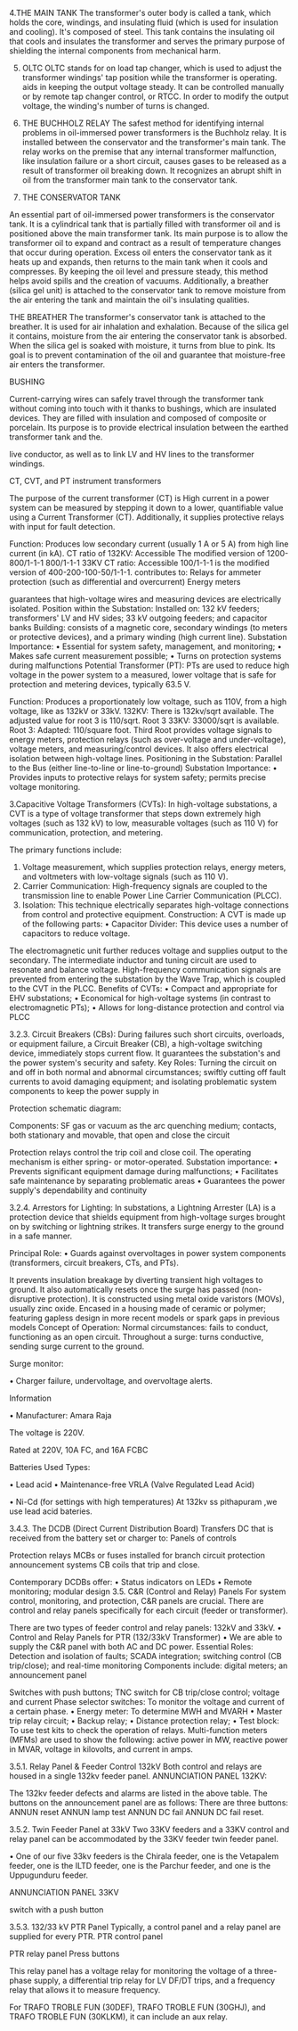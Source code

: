 4.THE MAIN TANK 
The transformer's outer body is called a tank, which holds the core, windings, and insulating fluid (which is used for insulation and cooling). It's composed of steel. This tank contains the insulating oil that cools and insulates the transformer and serves the primary purpose of shielding the internal components from mechanical harm.

5. OLTC 
OLTC stands for on load tap changer, which is used to adjust the transformer windings' tap position while the transformer is operating. aids in keeping the output voltage steady. It can be controlled manually or by remote tap changer control, or RTCC. In order to modify the output voltage, the winding's number of turns is changed.

6. THE BUCHHOLZ RELAY
The safest method for identifying internal problems in oil-immersed power transformers is the Buchholz relay. It is installed between the conservator and the transformer's main tank. The relay works on the premise that any internal transformer malfunction, like insulation failure or a short circuit, causes gases to be released as a result of transformer oil breaking down. It recognizes an abrupt shift in oil from the transformer main tank to the conservator tank.




7. THE CONSERVATOR TANK

An essential part of oil-immersed power transformers is the conservator tank. It is a cylindrical tank that is partially filled with transformer oil and is positioned above the main transformer tank. Its main purpose is to allow the transformer oil to expand and contract as a result of temperature changes that occur during operation. Excess oil enters the conservator tank as it heats up and expands, then returns to the main tank when it cools and compresses. By keeping the oil level and pressure steady, this method helps avoid spills and the creation of vacuums. Additionally, a breather (silica gel unit) is attached to the conservator tank to remove moisture from the air entering the tank and maintain the oil's insulating qualities.

THE BREATHER 
The transformer's conservator tank is attached to the breather. It is used for air inhalation and exhalation. Because of the silica gel it contains, moisture from the air entering the conservator tank is absorbed. When the silica gel is soaked with moisture, it turns from blue to pink. Its goal is to prevent contamination of the oil and guarantee that moisture-free air enters the transformer.



BUSHING


Current-carrying wires can safely travel through the transformer tank without coming into touch with it thanks to bushings, which are insulated devices. They are filled with insulation and composed of composite or porcelain. Its purpose is to provide electrical insulation between the earthed transformer tank and the.


live conductor, as well as to link LV and HV lines to the transformer windings.

CT, CVT, and PT instrument transformers

The purpose of the current transformer (CT) is 
High current in a power system can be measured by stepping it down to a lower, quantifiable value using a Current Transformer (CT). Additionally, it supplies protective relays with input for fault detection. 

Function:
 Produces low secondary current (usually 1 A or 5 A) from high line current (in kA). 
CT ratio of 132KV: Accessible The modified version of 1200-800/1-1-1 800/1-1-1 
33KV CT ratio: Accessible 100/1-1-1 is the modified version of 400-200-100-50/1-1-1. 
contributes to:
Relays for ammeter protection (such as differential and overcurrent) Energy meters 

guarantees that high-voltage wires and measuring devices are electrically isolated. 
Position within the Substation: 
Installed on: 132 kV feeders; transformers' LV and HV sides; 33 kV outgoing feeders; and capacitor banks 
Building: 
consists of a magnetic core, secondary windings (to meters or protective devices), and a primary winding (high current line). 
Substation Importance: 
• Essential for system safety, management, and monitoring; • Makes safe current measurement possible; • Turns on protection systems during malfunctions
Potential Transformer (PT): PTs are used to reduce high voltage in the power system to a measured, lower voltage that is safe for protection and metering devices, typically 63.5 V. 



Function: Produces a proportionately low voltage, such as 110V, from a high voltage, like as 132kV or 33kV. 
132KV: There is 132kv/sqrt available. The adjusted value for root 3 is 110/sqrt. Root 3 33KV: 33000/sqrt is available. Root 3: Adapted: 110/square foot. Third Root 
provides voltage signals to energy meters, protection relays (such as over-voltage and under-voltage), voltage meters, and measuring/control devices. It also offers electrical isolation between high-voltage lines. 
Positioning in the Substation: Parallel to the Bus (either line-to-line or line-to-ground) 
Substation Importance: 
• Provides inputs to protective relays for system safety; permits precise voltage monitoring.

3.Capacitive Voltage Transformers (CVTs):
 In high-voltage substations, a CVT is a type of voltage transformer that steps down extremely high voltages (such as 132 kV) to low, measurable voltages (such as 110 V) for communication, protection, and metering.

The primary functions include:
 1. Voltage measurement, which supplies protection relays, energy meters, and voltmeters with low-voltage signals (such as 110 V). 
2. Carrier Communication: High-frequency signals are coupled to the transmission line to enable Power Line Carrier Communication (PLCC). 
3. Isolation: This technique electrically separates high-voltage connections from control and protective equipment.
Construction:
 A CVT is made up of the following parts:
• Capacitor Divider: This device uses a number of capacitors to reduce voltage. 

The electromagnetic unit further reduces voltage and supplies output to the secondary. The intermediate inductor and tuning circuit are used to resonate and balance voltage. 
High-frequency communication signals are prevented from entering the substation by the Wave Trap, which is coupled to the CVT in the PLCC. 
Benefits of CVTs: 
• Compact and appropriate for EHV substations; 
• Economical for high-voltage systems (in contrast to electromagnetic PTs);
 • Allows for long-distance protection and control via PLCC

3.2.3. Circuit Breakers (CBs): During failures such short circuits, overloads, or equipment failure, a Circuit Breaker (CB), a high-voltage switching device, immediately stops current flow. It guarantees the substation's and the power system's security and safety.
Key Roles:
Turning the circuit on and off in both normal and abnormal circumstances; swiftly cutting off fault currents to avoid damaging equipment; and isolating problematic system components to keep the power supply in


 

Protection schematic diagram:


Components: 
SF gas or vacuum as the arc quenching medium; contacts, both stationary and movable, that open and close the circuit 

Protection relays control the trip coil and close coil. The operating mechanism is either spring- or motor-operated. 
Substation importance: • Prevents significant equipment damage during malfunctions; • Facilitates safe maintenance by separating problematic areas 
• Guarantees the power supply's dependability and continuity 

3.2.4. Arrestors for Lighting: 
In substations, a Lightning Arrester (LA) is a protection device that shields equipment from high-voltage surges brought on by switching or lightning strikes. It transfers surge energy to the ground in a safe manner.


Principal Role:
 • Guards against overvoltages in power system components (transformers, circuit breakers, CTs, and PTs). 

It prevents insulation breakage by diverting transient high voltages to ground. It also automatically resets once the surge has passed (non-disruptive protection). 
It is constructed using metal oxide varistors (MOVs), usually zinc oxide. 
Encased in a housing made of ceramic or polymer; featuring gapless design in more recent models or spark gaps in previous models 
Concept of Operation: 
Normal circumstances: fails to conduct, functioning as an open circuit. 
Throughout a surge: turns conductive, sending surge current to the ground.

Surge monitor:

• Charger failure, undervoltage, and overvoltage alerts. 

Information 

• Manufacturer: Amara Raja 

The voltage is 220V. 

Rated at 220V, 10A FC, and 16A FCBC

Batteries Used Types:
 
• Lead acid
 • Maintenance-free VRLA (Valve Regulated Lead Acid) 

• Ni-Cd (for settings with high temperatures)
At 132kv ss pithapuram ,we use lead acid bateries.

3.4.3. The DCDB (Direct Current Distribution Board) 
Transfers DC that is received from the battery set or charger to:
Panels of controls 

Protection relays
MCBs or fuses installed for branch circuit protection
announcement systems
CB coils that trip and close. 

Contemporary DCDBs offer: 
• Status indicators on LEDs 
• Remote monitoring; modular design
3.5. C&R (Control and Relay) Panels 
For system control, monitoring, and protection, C&R panels are crucial.
There are control and relay panels specifically for each circuit (feeder or transformer). 

There are two types of feeder control and relay panels: 
132kV and 33kV. 
• Control and Relay Panels for PTR (132/33kV Transformer) 
• We are able to supply the C&R panel with both AC and DC power. 
Essential Roles: 
Detection and isolation of faults; SCADA integration; switching control (CB trip/close); and real-time monitoring
Components include: 
digital meters; an announcement panel 

Switches with push buttons; TNC switch for CB trip/close control; voltage and current Phase selector switches: To monitor the voltage and current of a certain phase. 
• Energy meter: To determine MWH and MVARH 
• Master trip relay circuit; • Backup relay; • Distance protection relay; • Test block: To use test kits to check the operation of relays. 
Multi-function meters (MFMs) are used to show the following: active power in MW, reactive power in MVAR, voltage in kilovolts, and current in amps. 

3.5.1. Relay Panel & Feeder Control 132kV 
Both control and relays are housed in a single 132kv feeder panel.
ANNUNCIATION PANEL 132KV:


The 132kv feeder defects and alarms are listed in the above table. The buttons on the announcement panel are as follows:
There are three buttons:
  ANNUN reset
 ANNUN lamp test
 ANNUN DC fail
 ANNUN DC fail reset.

3.5.2. Twin Feeder Panel at 33kV 
Two 33KV feeders and a 33KV control and relay panel can be accommodated by the 33KV feeder twin feeder panel. 

• One of our five 33kv feeders is the Chirala feeder, one is the Vetapalem feeder, one is the ILTD feeder, one is the Parchur feeder, and one is the Uppugunduru feeder. 






ANNUNCIATION PANEL 33KV







switch with a push button




3.5.3. 132/33 kV PTR Panel 
Typically, a control panel and a relay panel are supplied for every PTR. 
PTR control panel 

PTR relay panel
Press buttons



This relay panel has a voltage relay for monitoring the voltage of a three-phase supply, a differential trip relay for LV DF/DT trips, and a frequency relay that allows it to measure frequency. 


For TRAFO TROBLE FUN (30DEF), TRAFO TROBLE FUN (30GHJ), and TRAFO TROBLE FUN (30KLKM), it can include an aux relay.